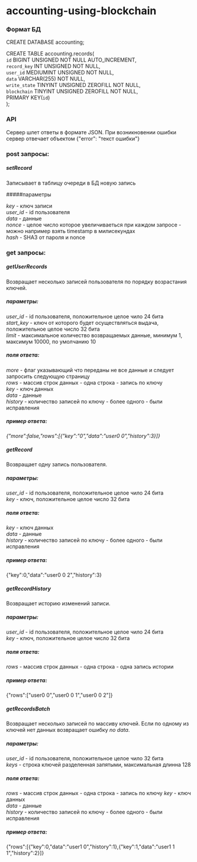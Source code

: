 # accounting-using-blockchain

### Формат БД

CREATE DATABASE accounting;

CREATE TABLE accounting.records(  
	`id` BIGINT UNSIGNED NOT NULL AUTO_INCREMENT,  
	`record_key` INT UNSIGNED NOT NULL,  
	`user_id` MEDIUMINT UNSIGNED NOT NULL,  
	`data` VARCHAR(255) NOT NULL,  
	`write_state` TINYINT UNSIGNED ZEROFILL NOT NULL,  
	`blockchain` TINYINT UNSIGNED ZEROFILL NOT NULL,  
	PRIMARY KEY(`id`)  
);

### API

Сервер шлет ответы в формате JSON. При возникновении ошибки сервер отвечает объектом {"error": "текст ошибки"}



### post запросы:

##### setRecord

Записывает в таблицу очереди в БД новую запись

#####параметры

*key* - ключ записи  
*user_id* - id пользователя  
*data* - данные  
*nonce* - целое число которое увеличиваеться при каждом запросе - можно например взять timestamp в милисекундах  
*hash* - SHA3 от пароля и nonce  


### get запросы:

##### getUserRecords

Возвращает несколько записей пользователя по порядку возрастания ключей.


##### параметры:
*user_id* - id пользователя, положительное целое чило 24 бита  
*start_key* - ключ от которого будет осуществляться выдача, положительное целое число 32 бита  
*limit* - максимальное количество возвращаемых данные, минимум 1, максимум 10000, по умолчанию 10

##### поля ответа:
*more* - флаг указывающий что переданы не все данные и следует запросить следующую страницу  
*rows* - массив строк данных - одна строка - запись по ключу   
*key* - ключ данных  
*data* - данные  
*history* - количество записей по ключу - более одного - были исправления  

##### пример ответа:
*{"more":false,"rows":[{"key":"0","data":"user0 0","history":3}]}*



##### getRecord

Возвращает одну запись пользователя.

##### параметры:
*user_id* - id пользователя, положительное целое чило 24 бита  
*key* - ключ, положительное целое число 32 бита  

##### поля ответа:
*key* - ключ данных  
*data* - данные  
*history* - количество записей по ключу - более одного - были исправления


##### пример ответа:
{"key":0,"data":"user0 0 2","history":3}






##### getRecordHistory

Возвращает историю изменений записи.

##### параметры:
*user_id* - id пользователя, положительное целое чило 24 бита  
*key* - ключ, положительное целое число 32 бита  

##### поля ответа:
*rows* - массив строк данных - одна строка - одна запись истории

##### пример ответа:
{"rows":["user0 0","user0 0 1","user0 0 2"]}






##### getRecordsBatch

Возвращает несколько записей по массиву ключей. Если по одному из ключей нет данных возвращает
ошибку *no data*.

##### параметры:
*user_id* - id пользователя, положительное целое чило 32 бита  
*keys* - строка ключей разделенная запятыми, максимальная длинна 128  


##### поля ответа:
*rows* - массив строк данных - одна строка - запись по ключу
*key* - ключ данных  
*data* - данные  
*history* - количество записей по ключу - более одного - были исправления  


##### пример ответа:
{"rows":[{"key":0,"data":"user1 0","history":1},{"key":1,"data":"user1 1 1","history":2}]}